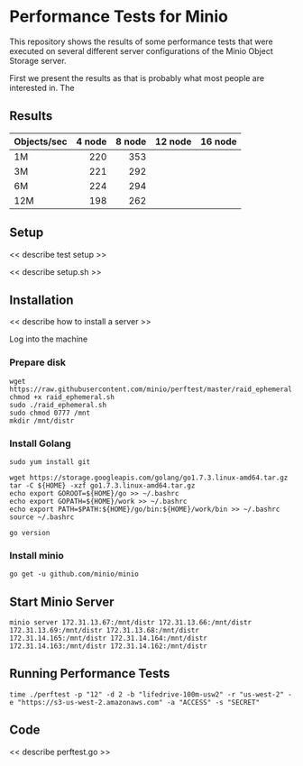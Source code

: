 # Performance Tests for Minio

This repository shows the results of some performance tests that were executed on several different server configurations of the Minio Object Storage server.

First we present the results as that is probably what most people are interested in. The 

## Results

| Objects/sec | 4 node | 8 node | 12 node | 16 node |
| ----------- | ------:| ------:| -------:| -------:|
| 1M          |    220 |    353 |         |         |
| 3M          |    221 |    292 |         |         |
| 6M          |    224 |    294 |         |         |
| 12M         |    198 |    262 |         |         |

## Setup

<< describe test setup >>

<< describe setup.sh >>

## Installation

<< describe how to install a server >>

Log into the machine

### Prepare disk

```
wget https://raw.githubusercontent.com/minio/perftest/master/raid_ephemeral.sh
chmod +x raid_ephemeral.sh 
sudo ./raid_ephemeral.sh
sudo chmod 0777 /mnt
mkdir /mnt/distr
```

### Install Golang

```
sudo yum install git
```

```
wget https://storage.googleapis.com/golang/go1.7.3.linux-amd64.tar.gz
tar -C ${HOME} -xzf go1.7.3.linux-amd64.tar.gz
echo export GOROOT=${HOME}/go >> ~/.bashrc
echo export GOPATH=${HOME}/work >> ~/.bashrc
echo export PATH=$PATH:${HOME}/go/bin:${HOME}/work/bin >> ~/.bashrc
source ~/.bashrc
```

```
go version
```

### Install minio 
```
go get -u github.com/minio/minio
```


## Start Minio Server

```
minio server 172.31.13.67:/mnt/distr 172.31.13.66:/mnt/distr 172.31.13.69:/mnt/distr 172.31.13.68:/mnt/distr 172.31.14.165:/mnt/distr 172.31.14.164:/mnt/distr 172.31.14.163:/mnt/distr 172.31.14.162:/mnt/distr
```

## Running Performance Tests

```
time ./perftest -p "12" -d 2 -b "lifedrive-100m-usw2" -r "us-west-2" -e "https://s3-us-west-2.amazonaws.com" -a "ACCESS" -s "SECRET"
```


## Code

<< describe perftest.go >>
